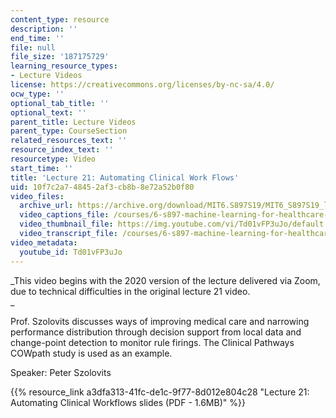 ```yaml
---
content_type: resource
description: ''
end_time: ''
file: null
file_size: '187175729'
learning_resource_types:
- Lecture Videos
license: https://creativecommons.org/licenses/by-nc-sa/4.0/
ocw_type: ''
optional_tab_title: ''
optional_text: ''
parent_title: Lecture Videos
parent_type: CourseSection
related_resources_text: ''
resource_index_text: ''
resourcetype: Video
start_time: ''
title: 'Lecture 21: Automating Clinical Work Flows'
uid: 10f7c2a7-4845-2af3-cb8b-8e72a52b0f80
video_files:
  archive_url: https://archive.org/download/MIT6.S897S19/MIT6_S897S19_lec21_300k.mp4
  video_captions_file: /courses/6-s897-machine-learning-for-healthcare-spring-2019/006f542d85fb52d497f5f9cad09992c9_Td01vFP3uJo.vtt
  video_thumbnail_file: https://img.youtube.com/vi/Td01vFP3uJo/default.jpg
  video_transcript_file: /courses/6-s897-machine-learning-for-healthcare-spring-2019/52ee464e68803cac74158bd1e3d24f28_Td01vFP3uJo.pdf
video_metadata:
  youtube_id: Td01vFP3uJo
---
```


_This video begins with the 2020 version of the lecture delivered via Zoom, due to technical difficulties in the original lecture 21 video.  
_

Prof. Szolovits discusses ways of improving medical care and narrowing performance distribution through decision support from local data and change-point detection to monitor rule firings. The Clinical Pathways COWpath study is used as an example.

Speaker: Peter Szolovits

{{% resource_link a3dfa313-41fc-de1c-9f77-8d012e804c28 "Lecture 21: Automating Clinical Workflows slides (PDF - 1.6MB)" %}}

